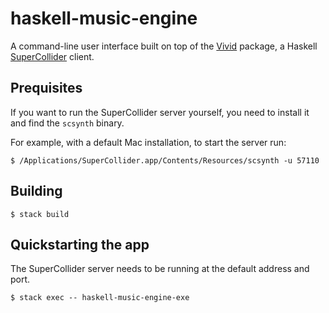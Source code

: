 # haskell-music-engine

A command-line user interface built on top of the [Vivid](https://hackage.haskell.org/package/vivid) package, a Haskell [SuperCollider](https://supercollider.github.io/) client.

## Prequisites

If you want to run the SuperCollider server yourself, you need to install it and find the `scsynth` binary.

For example, with a default Mac installation, to start the server run:
```
$ /Applications/SuperCollider.app/Contents/Resources/scsynth -u 57110
```
## Building

```
$ stack build
```

## Quickstarting the app

The SuperCollider server needs to be running at the default address and port.

```
$ stack exec -- haskell-music-engine-exe
```
